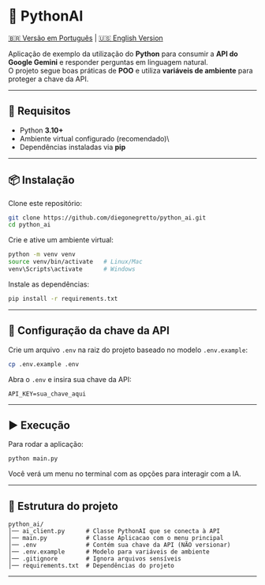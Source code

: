 # 🐍 PythonAI
[🇧🇷 Versão em Português](./README.md) | [🇺🇸 English Version](./README_EN.md)

Aplicação de exemplo da utilização do **Python** para consumir a **API do Google Gemini** e
responder perguntas em linguagem natural.\
O projeto segue boas práticas de **POO** e utiliza **variáveis de
ambiente** para proteger a chave da API.

------------------------------------------------------------------------

## 🚀 Requisitos

-   Python **3.10+**
-   Ambiente virtual configurado (recomendado)\
-   Dependências instaladas via **pip**

------------------------------------------------------------------------

## 📦 Instalação

Clone este repositório:

``` bash
git clone https://github.com/diegonegretto/python_ai.git
cd python_ai
```

Crie e ative um ambiente virtual:

``` bash
python -m venv venv
source venv/bin/activate   # Linux/Mac
venv\Scripts\activate      # Windows
```

Instale as dependências:

``` bash
pip install -r requirements.txt
```

------------------------------------------------------------------------

## 🔑 Configuração da chave da API

Crie um arquivo `.env` na raiz do projeto baseado no modelo
`.env.example`:

``` bash
cp .env.example .env
```

Abra o `.env` e insira sua chave da API:

``` env
API_KEY=sua_chave_aqui
```

------------------------------------------------------------------------

## ▶️ Execução

Para rodar a aplicação:

``` bash
python main.py
```

Você verá um menu no terminal com as opções para interagir com a IA.

------------------------------------------------------------------------

## 📂 Estrutura do projeto

    python_ai/
    │── ai_client.py      # Classe PythonAI que se conecta à API
    │── main.py           # Classe Aplicacao com o menu principal
    │── .env              # Contém sua chave da API (NÃO versionar)
    │── .env.example      # Modelo para variáveis de ambiente
    │── .gitignore        # Ignora arquivos sensíveis
    │── requirements.txt  # Dependências do projeto

------------------------------------------------------------------------
